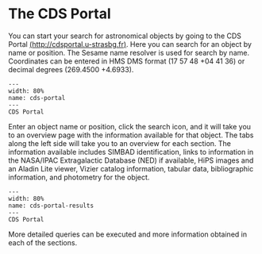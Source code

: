 # The CDS Portal

You can start your search for astronomical objects by going to the CDS Portal
[(http://cdsportal.u-strasbg.fr)](http://cdsportal.u-strasbg.fr). Here you can
search for an object by name or position. The Sesame name resolver is used for
search by name. Coordinates can be entered in HMS DMS format (17 57 48 +04 41 36) or
decimal degrees (269.4500 +4.6933).

```{figure} _images/CDS-Portal.png
---
width: 80%
name: cds-portal
---
CDS Portal
```

Enter an object name or position, click the search icon, and it will take you to
an overview page with the information available for that object. The tabs along
the left side will take you to an overview for each section. The information
available includes SIMBAD identification, links to information in the NASA/IPAC
Extragalactic Database (NED) if available, HiPS images and an Aladin Lite
viewer, Vizier catalog information, tabular data, bibliographic information, and
photometry for the object.

```{figure} _images/CDS_Portal_1.png
---
width: 80%
name: cds-portal-results
---
CDS Portal
```

More detailed queries can be executed and more information obtained in each of the sections.